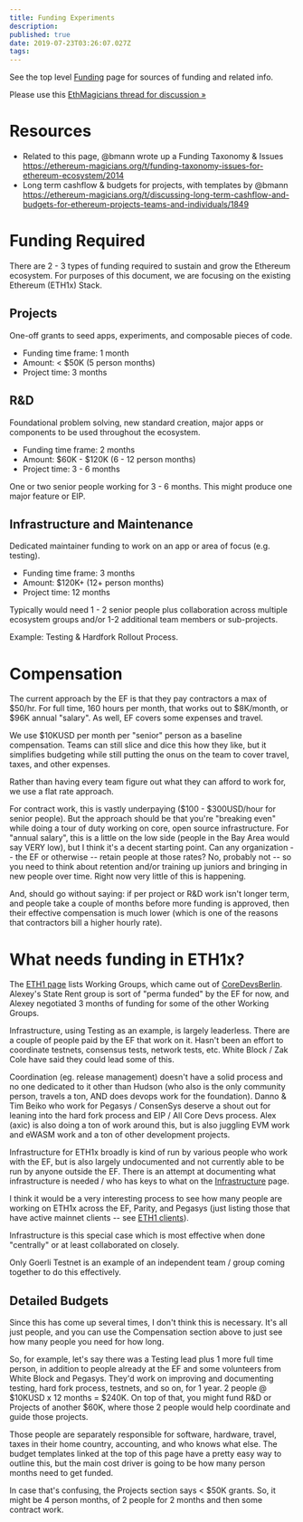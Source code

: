 ```yaml
---
title: Funding Experiments
description: 
published: true
date: 2019-07-23T03:26:07.027Z
tags: 
---
```


See the top level [Funding](/funding) page for sources of funding and related info.

Please use this [EthMagicians thread for discussion »](https://ethereum-magicians.org/t/funding-and-eth1x/3496)

# Resources

* Related to this page, @bmann wrote up a Funding Taxonomy & Issues https://ethereum-magicians.org/t/funding-taxonomy-issues-for-ethereum-ecosystem/2014
* Long term cashflow & budgets for projects, with templates by @bmann https://ethereum-magicians.org/t/discussing-long-term-cashflow-and-budgets-for-ethereum-projects-teams-and-individuals/1849

# Funding Required

There are 2 - 3 types of funding required to sustain and grow the Ethereum ecosystem. For purposes of this document, we are focusing on the existing Ethereum (ETH1x) Stack.

## Projects

One-off grants to seed apps, experiments, and composable pieces of code.

* Funding time frame: 1 month
* Amount: < $50K (5 person months)
* Project time: 3 months


## R&D

Foundational problem solving, new standard creation, major apps or components to be used throughout the ecosystem.

* Funding time frame: 2 months
* Amount: $60K - $120K (6 - 12 person months)
* Project time: 3 - 6 months

One or two senior people working for 3 - 6 months. This might produce one major feature or EIP.

## Infrastructure and Maintenance

Dedicated maintainer funding to work on an app or area of focus (e.g. testing).

* Funding time frame: 3 months
* Amount: $120K+ (12+ person months)
* Project time: 12 months

Typically would need 1 - 2 senior people plus collaboration across multiple ecosystem groups and/or 1-2 additional team members or sub-projects.

Example: Testing & Hardfork Rollout Process.

# Compensation

The current approach by the EF is that they pay contractors a max of $50/hr. For full time, 160 hours per month, that works out to $8K/month, or $96K annual "salary". As well, EF covers some expenses and travel.

We use $10KUSD per month per "senior" person as a baseline compensation. Teams can still slice and dice this how they like, but it simplifies budgeting while still putting the onus on the team to cover travel, taxes, and other expenses.

Rather than having every team figure out what they can afford to work for, we use a flat rate approach.

For contract work, this is vastly underpaying ($100 - $300USD/hour for senior people). But the approach should be that you're "breaking even" while doing a tour of duty working on core, open source infrastructure. For "annual salary", this is a little on the low side (people in the Bay Area would say VERY low), but I think it's a decent starting point. Can any organization -- the EF or otherwise -- retain people at those rates? No, probably not -- so you need to think about retention and/or training up juniors and bringing in new people over time. Right now very little of this is happening.

And, should go without saying: if per project or R&D work isn't longer term, and people take a couple of months before more funding is approved, then their effective compensation is much lower (which is one of the reasons that contractors bill a higher hourly rate).

# What needs funding in ETH1x?

The [ETH1 page](/eth1) lists Working Groups, which came out of [CoreDevsBerlin](/eth1/coredevsberlin). Alexey's State Rent group is sort of "perma funded" by the EF for now, and Alexey negotiated 3 months of funding for some of the other Working Groups.

Infrastructure, using Testing as an example, is largely leaderless. There are a couple of people paid by the EF that work on it. Hasn't been an effort to coordinate testnets, consensus tests, network tests, etc. White Block / Zak Cole have said they could lead some of this.

Coordination (eg. release management) doesn't have a solid process and no one dedicated to it other than Hudson (who also is the only community person, travels a ton, AND does devops work for the foundation). Danno & Tim Beiko who work for Pegasys / ConsenSys deserve a shout out for leaning into the hard fork process and EIP / All Core Devs process. Alex (axic) is also doing a ton of work around this, but is also juggling EVM work and eWASM work and a ton of other development projects.

Infrastructure for ETH1x broadly is kind of run by various people who work with the EF, but is also largely undocumented and not currently able to be run by anyone outside the EF. There is an attempt at documenting what infrastructure is needed / who has keys to what on the [Infrastructure](/infrastructure) page.

I think it would be a very interesting process to see how many people are working on ETH1x across the EF, Parity, and Pegasys (just listing those that have active mainnet clients -- see [ETH1 clients](/eth1/clients)).

Infrastructure is this special case which is most effective when done "centrally" or at least collaborated on closely.

Only Goerli Testnet is an example of an independent team / group coming together to do this effectively.

## Detailed Budgets

Since this has come up several times, I don't think this is necessary. It's all just people, and you can use the Compensation section above to just see how many people you need for how long.

So, for example, let's say there was a Testing lead plus 1 more full time person, in addition to people already at the EF and some volunteers from White Block and Pegasys. They'd work on improving and documenting testing, hard fork process, testnets, and so on, for 1 year. 2 people @ $10KUSD x 12 months = $240K. On top of that, you might fund R&D or Projects of another $60K, where those 2 people would help coordinate and guide those projects.

Those people are separately responsible for software, hardware, travel, taxes in their home country, accounting, and who knows what else. The budget templates linked at the top of this page have a pretty easy way to outline this, but the main cost driver is going to be how many person months need to get funded.

In case that's confusing, the Projects section says < $50K grants. So, it might be 4 person months, of 2 people for 2 months and then some contract work.